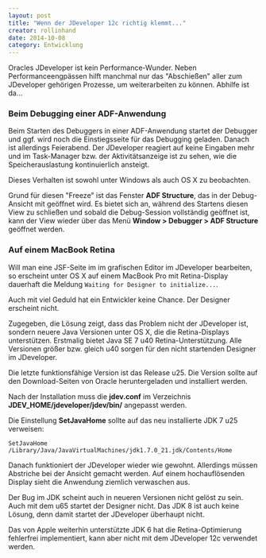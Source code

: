 ```yaml
---
layout: post
title: "Wenn der JDeveloper 12c richtig klemmt..."
creator: rollinhand
date: 2014-10-08
category: Entwicklung
---
```

Oracles JDeveloper ist kein Performance-Wunder. Neben Performanceengpässen hilft manchmal 
nur das "Abschießen" aller zum JDeveloper gehörigen Prozesse, um weiterarbeiten zu können. 
Abhilfe ist da...

<!--more-->

### Beim Debugging einer ADF-Anwendung
Beim Starten des Debuggers in einer ADF-Anwendung startet der Debugger und ggf. wird noch 
die Einstiegsseite für das Debugging geladen. Danach ist allerdings Feierabend. 
Der JDeveloper reagiert auf keine Eingaben mehr und im Task-Manager bzw. der 
Aktivitätsanzeige ist zu sehen, wie die Speicherauslastung kontinuierlich ansteigt.

Dieses Verhalten ist sowohl unter Windows als auch OS X zu beobachten.

Grund für diesen "Freeze" ist das Fenster **ADF Structure**, das in der Debug-Ansicht 
mit geöffnet wird. Es bietet sich an, während des Startens diesen View zu schließen 
und sobald die Debug-Session vollständig geöffnet ist, kann der View wieder über das 
Menü **Window > Debugger > ADF Structure** geöffnet werden.


### Auf einem MacBook Retina
Will man eine JSF-Seite im im grafischen Editor im JDeveloper bearbeiten, so erscheint 
unter OS X auf einem MacBook Pro mit Retina-Display dauerhaft die Meldung `Waiting for Designer to initialize...`. 

Auch mit viel Geduld hat ein Entwickler keine Chance. Der Designer erscheint nicht.

Zugegeben, die Lösung zeigt, dass das Problem nicht der JDeveloper ist, sondern neuere 
Java Versionen unter OS X, die die Retina-Displays unterstützen. 
Erstmalig bietet Java SE 7 u40 Retina-Unterstützung. Alle Versionen größer bzw. 
gleich u40 sorgen für den nicht startenden Designer im JDeveloper.

Die letzte funktionsfähige Version ist das Release u25. Die Version sollte auf den 
Download-Seiten von Oracle heruntergeladen und installiert werden.

Nach der Installation muss die **jdev.conf** im Verzeichnis **JDEV_HOME/jdeveloper/jdev/bin/** angepasst werden.

Die Einstellung **SetJavaHome** sollte auf das neu installierte JDK 7 u25 verweisen:
```
SetJavaHome /Library/Java/JavaVirtualMachines/jdk1.7.0_21.jdk/Contents/Home
```

Danach funktioniert der JDeveloper wieder wie gewohnt. Allerdings müssen Abstriche bei 
der Ansicht gemacht werden. Auf einem hochauflösenden Display sieht die Anwendung 
ziemlich verwaschen aus.

Der Bug im JDK scheint auch in neueren Versionen nicht gelöst zu sein. Auch mit dem u65 
startet der Designer nicht. Das JDK 8 ist auch keine Lösung, denn damit startet der JDeveloper überhaupt nicht.

Das von Apple weiterhin unterstützte JDK 6 hat die Retina-Optimierung fehlerfrei implementiert, 
kann aber nicht mit dem JDeveloper 12c verwendet werden.
